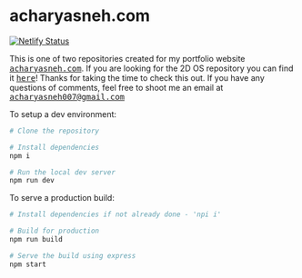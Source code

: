 # acharyasneh.com

[![Netlify Status](https://api.netlify.com/api/v1/badges/b801f9e0-e1e8-44d8-9854-33e841413d07/deploy-status)](https://app.netlify.com/sites/snehacharya/deploys)

This is one of two repositories created for my portfolio website <a href="https://acharyasneh.com/"><samp>acharyasneh.com</samp></a>. If you are looking for the 2D OS repository you can find it <a href="https://github.com/sneh-ach/innerWebsite"><samp>here</samp></a>! Thanks for taking the time to check this out. If you have any questions of comments, feel free to shoot me an email at <samp><a href="mailto:acharyasneh007@gmail.com">acharyasneh007@gmail.com</a>
<br>

To setup a dev environment:

```bash
# Clone the repository

# Install dependencies 
npm i

# Run the local dev server
npm run dev
```

To serve a production build:

```bash
# Install dependencies if not already done - 'npi i'

# Build for production
npm run build

# Serve the build using express
npm start
```
